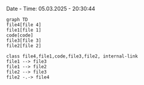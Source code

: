Date - Time: 05.03.2025 - 20:30:44

```mermaid
graph TD
file4[file 4]
file1[file 1]
code[code]
file3[file 3]
file2[file 2]

class file4,file1,code,file3,file2, internal-link
file1 --> file3
file1 --> file2
file2 --> file3
file2 -.-> file4
```
